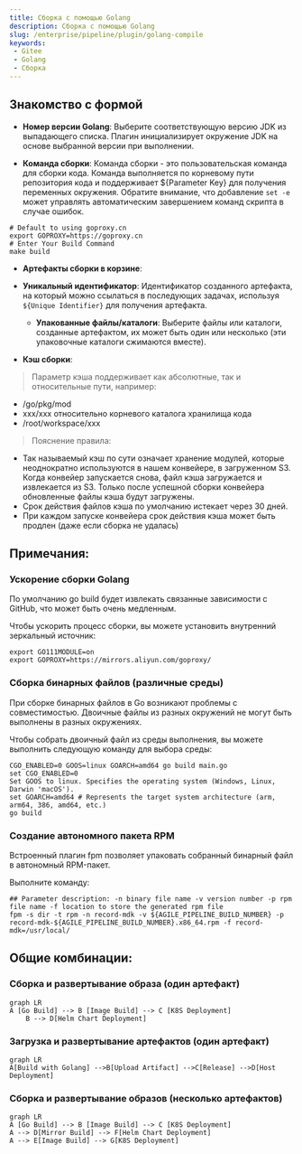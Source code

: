 ```yaml
---
title: Сборка с помощью Golang
description: Сборка с помощью Golang
slug: /enterprise/pipeline/plugin/golang-compile
keywords:
 - Gitee
 - Golang
 - Сборка
---
```


## Знакомство с формой

- **Номер версии Golang**: Выберите соответствующую версию JDK из выпадающего списка. Плагин инициализирует окружение JDK на основе выбранной версии при выполнении.

- **Команда сборки**: Команда сборки - это пользовательская команда для сборки кода. Команда выполняется по корневому пути репозитория кода и поддерживает ${Parameter Key} для получения переменных окружения. Обратите внимание, что добавление `set -e` может управлять автоматическим завершением команд скрипта в случае ошибок.

```shell
# Default to using goproxy.cn
export GOPROXY=https://goproxy.cn
# Enter Your Build Command
make build
```

- **Артефакты сборки в корзине**:
- **Уникальный идентификатор**: Идентификатор созданного артефакта, на который можно ссылаться в последующих задачах, используя `${Unique Identifier}` для получения артефакта.
    - **Упакованные файлы/каталоги**: Выберите файлы или каталоги, созданные артефактом, их может быть один или несколько (эти упаковочные каталоги сжимаются вместе).

- **Кэш сборки**:

> Параметр кэша поддерживает как абсолютные, так и относительные пути, например:

- /go/pkg/mod
- xxx/xxx относительно корневого каталога хранилища кода
- /root/workspace/xxx

> Пояснение правила:

- Так называемый кэш по сути означает хранение модулей, которые неоднократно используются в нашем конвейере, в загруженном S3. Когда конвейер запускается снова, файл кэша загружается и извлекается из S3.
Только после успешной сборки конвейера обновленные файлы кэша будут загружены.
- Срок действия файлов кэша по умолчанию истекает через 30 дней.
- При каждом запуске конвейера срок действия кэша может быть продлен (даже если сборка не удалась)

## Примечания:

### Ускорение сборки Golang

По умолчанию go build будет извлекать связанные зависимости с GitHub, что может быть очень медленным.

Чтобы ускорить процесс сборки, вы можете установить внутренний зеркальный источник:

```shell
export GO111MODULE=on
export GOPROXY=https://mirrors.aliyun.com/goproxy/
```

### Сборка бинарных файлов (различные среды)

При сборке бинарных файлов в Go возникают проблемы с совместимостью. Двоичные файлы из разных окружений не могут быть выполнены в разных окружениях.

Чтобы собрать двоичный файл из среды выполнения, вы можете выполнить следующую команду для выбора среды:

```shell
CGO_ENABLED=0 GOOS=linux GOARCH=amd64 go build main.go
set CGO_ENABLED=0
Set GOOS to linux. Specifies the operating system (Windows, Linux, Darwin 'macOS').
set GOARCH=amd64 # Represents the target system architecture (arm, arm64, 386, amd64, etc.)
go build
```

### Создание автономного пакета RPM

Встроенный плагин fpm позволяет упаковать собранный бинарный файл в автономный RPM-пакет.

Выполните команду:

```shell
## Parameter description: -n binary file name -v version number -p rpm file name -f location to store the generated rpm file
fpm -s dir -t rpm -n record-mdk -v ${AGILE_PIPELINE_BUILD_NUMBER} -p record-mdk-${AGILE_PIPELINE_BUILD_NUMBER}.x86_64.rpm -f record-mdk=/usr/local/
```


## Общие комбинации:

### Сборка и развертывание образа (один артефакт)

```mermaid
graph LR
A [Go Build] --> B [Image Build] --> C [K8S Deployment]
    B --> D[Helm Chart Deployment]
```

### Загрузка и развертывание артефактов (один артефакт)

```mermaid
graph LR
A[Build with Golang] -->B[Upload Artifact] -->C[Release] -->D[Host Deployment]
```

### Сборка и развертывание образов (несколько артефактов)

```mermaid
graph LR
A [Go Build] --> B [Image Build] --> C [K8S Deployment]
A --> D[Mirror Build] --> F[Helm Chart Deployment]
A --> E[Image Build] --> G[K8S Deployment]
```